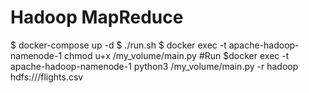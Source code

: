 # Hadoop MapReduce
$ docker-compose up -d
$ ./run.sh
$ docker exec -t apache-hadoop-namenode-1 chmod u+x /my_volume/main.py
#Run
$docker exec -t apache-hadoop-namenode-1 python3 /my_volume/main.py -r hadoop hdfs:///flights.csv


